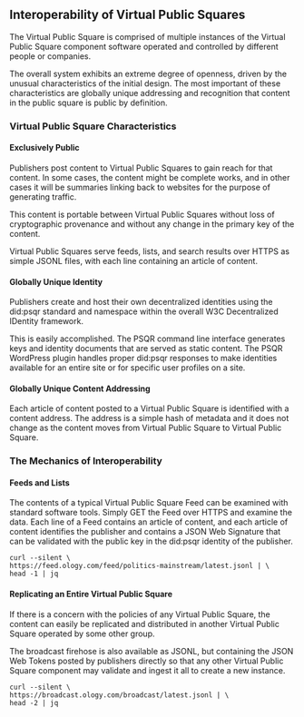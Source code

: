 ## Interoperability of Virtual Public Squares

The Virtual Public Square is comprised of multiple instances of the Virtual
Public Square component software operated and controlled by different people or
companies.

The overall system exhibits an extreme degree of openness, driven by the unusual
characteristics of the initial design. The most important of these characteristics
are globally unique addressing and recognition that content in the public square
is public by definition.

### Virtual Public Square Characteristics

#### Exclusively Public
Publishers post content to Virtual Public Squares to gain reach for that content.
In some cases, the content might be complete works, and in other cases it will be
summaries linking back to websites for the purpose of generating traffic.

This content is portable between Virtual Public Squares without loss of
cryptographic provenance and without any change in the primary key of the content.

Virtual Public Squares serve feeds, lists, and search results over HTTPS as simple
JSONL files, with each line containing an article of content.

#### Globally Unique Identity
Publishers create and host their own decentralized identities using the did:psqr
standard and namespace within the overall W3C Decentralized IDentity framework.

This is easily accomplished. The PSQR command line interface generates keys and
identity documents that are served as static content. The PSQR WordPress plugin
handles proper did:psqr responses to make identities available for an entire site
or for specific user profiles on a site.

#### Globally Unique Content Addressing
Each article of content posted to a Virtual Public Square is identified with a
content address. The address is a simple hash of metadata and it does not change
as the content moves from Virtual Public Square to Virtual Public Square.

### The Mechanics of Interoperability

#### Feeds and Lists
The contents of a typical Virtual Public Square Feed can be examined with standard
software tools. Simply GET the Feed over HTTPS and examine the data. Each line of
a Feed contains an article of content, and each article of content identifies the
publisher and contains a JSON Web Signature that can be validated with the
public key in the did:psqr identity of the publisher.

```
curl --silent \
https://feed.ology.com/feed/politics-mainstream/latest.jsonl | \
head -1 | jq
```

#### Replicating an Entire Virtual Public Square
If there is a concern with the policies of any Virtual Public Square, the content
can easily be replicated and distributed in another Virtual Public Square operated
by some other group.

The broadcast firehose is also available as JSONL, but containing the JSON
Web Tokens posted by publishers directly so that any other Virtual Public Square
component may validate and ingest it all to create a new instance.
```
curl --silent \
https://broadcast.ology.com/broadcast/latest.jsonl | \
head -2 | jq
```
